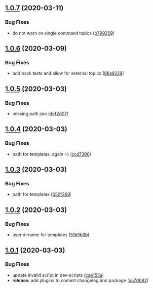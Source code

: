 ## [1.0.7](https://github.com/forcedotcom/plugin-command-reference/compare/v1.0.6...v1.0.7) (2020-03-11)

### Bug Fixes

- do not warn on single command topics ([b799259](https://github.com/forcedotcom/plugin-command-reference/commit/b799259ff941fc7a13157cded1e5bb0895d212ce))

## [1.0.6](https://github.com/forcedotcom/plugin-command-reference/compare/v1.0.5...v1.0.6) (2020-03-09)

### Bug Fixes

- add back tests and allow for external topics ([88a9229](https://github.com/forcedotcom/plugin-command-reference/commit/88a9229f55be479a48ba3d696e00ac792e71ce6e))

## [1.0.5](https://github.com/forcedotcom/plugin-command-reference/compare/v1.0.4...v1.0.5) (2020-03-03)

### Bug Fixes

- missing path join ([def2d07](https://github.com/forcedotcom/plugin-command-reference/commit/def2d0710f539793c52d36199fe4b78ab88e0afd))

## [1.0.4](https://github.com/forcedotcom/plugin-command-reference/compare/v1.0.3...v1.0.4) (2020-03-03)

### Bug Fixes

- path for templates, again =) ([ccd7396](https://github.com/forcedotcom/plugin-command-reference/commit/ccd7396a1c3de89298325f8b2508753cc6a3bdd9))

## [1.0.3](https://github.com/forcedotcom/plugin-command-reference/compare/v1.0.2...v1.0.3) (2020-03-03)

### Bug Fixes

- path for templates ([652f269](https://github.com/forcedotcom/plugin-command-reference/commit/652f269c4d8f57a2f3e1afb1b299079c5ccbe180))

## [1.0.2](https://github.com/forcedotcom/plugin-command-reference/compare/v1.0.1...v1.0.2) (2020-03-03)

### Bug Fixes

- user dirname for templates ([51b9b0b](https://github.com/forcedotcom/plugin-command-reference/commit/51b9b0b7f1c99e894e72d0f1d7042445a61ad653))

## [1.0.1](https://github.com/forcedotcom/plugin-command-reference/compare/v1.0.0...v1.0.1) (2020-03-03)

### Bug Fixes

- update invalid script in dev-scripts ([cae155a](https://github.com/forcedotcom/plugin-command-reference/commit/cae155aa1d7fa9a007c08bc01fb29b1272aad9be))
- **release:** add plugins to commit changelog and package ([aa70b82](https://github.com/forcedotcom/plugin-command-reference/commit/aa70b82e7323c218fb86e88011c7e1809d5b5fa3))
